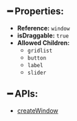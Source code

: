 ## ━ Properties:

* **Reference:** `window`
* **isDraggable:** `true`
* **Allowed Children:**
  * `gridlist`
  * `button`
  * `label`
  * `slider`

## ━ APIs:

* [createWindow](https://github.com/OvileAmriam/MTA-Beautify-Library/wiki/Window#-createwindow)